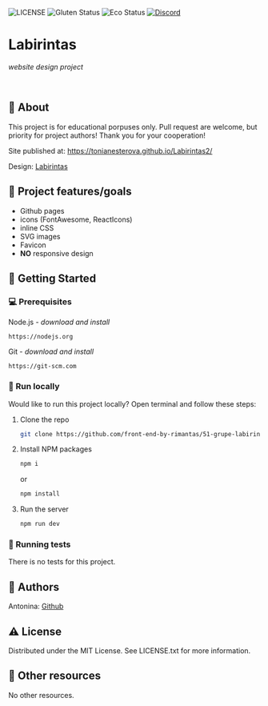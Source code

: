 ![LICENSE](https://img.shields.io/badge/license-MIT-blue.svg?style=flat-square)
![Gluten Status](https://img.shields.io/badge/Gluten-Free-green.svg)
![Eco Status](https://img.shields.io/badge/ECO-Friendly-green.svg)
[![Discord](https://discord.com/api/guilds/571393319201144843/widget.png)](https://discord.gg/dRwW4rw)

# Labirintas

_website design project_

<br>

## 🌟 About

This project is for educational porpuses only. Pull request are welcome, but priority for project authors! Thank you for your cooperation!

Site published at: https://tonianesterova.github.io/Labirintas2/

Design: [Labirintas](https://dribbble.com/shots/2537184-Day-008-404-Page-Daily-UI/attachments/9352426?mode=media)

## 🎯 Project features/goals

-   Github pages
-   icons (FontAwesome, ReactIcons)
-   inline CSS
-   SVG images
-   Favicon
-   **NO** responsive design

## 🧰 Getting Started

### 💻 Prerequisites

Node.js - _download and install_

```
https://nodejs.org
```

Git - _download and install_

```
https://git-scm.com
```

### 🏃 Run locally

Would like to run this project locally? Open terminal and follow these steps:

1. Clone the repo
    ```sh
    git clone https://github.com/front-end-by-rimantas/51-grupe-labirintas.git
    ```
2. Install NPM packages
    ```sh
    npm i
    ```
    or
    ```sh
    npm install
    ```
3. Run the server
    ```sh
    npm run dev
    ```

### 🧪 Running tests

There is no tests for this project.

## 🎅 Authors

Antonina: [Github](https://github.com/ToniaNesterova)

## ⚠️ License

Distributed under the MIT License. See LICENSE.txt for more information.

## 🔗 Other resources

No other resources.